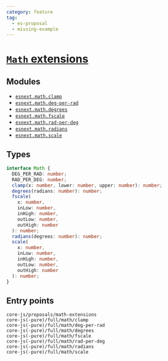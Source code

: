 ```yaml
---
category: feature
tag:
  - es-proposal
  - missing-example
---
```


# [`Math` extensions](https://github.com/rwaldron/proposal-math-extensions)

## Modules

- [`esnext.math.clamp`](https://github.com/zloirock/core-js/blob/master/packages/core-js/modules/esnext.math.clamp.js)
- [`esnext.math.deg-per-rad`](https://github.com/zloirock/core-js/blob/master/packages/core-js/modules/esnext.math.deg-per-rad.js)
- [`esnext.math.degrees`](https://github.com/zloirock/core-js/blob/master/packages/core-js/modules/esnext.math.degrees.js)
- [`esnext.math.fscale`](https://github.com/zloirock/core-js/blob/master/packages/core-js/modules/esnext.math.fscale.js)
- [`esnext.math.rad-per-deg`](https://github.com/zloirock/core-js/blob/master/packages/core-js/modules/esnext.math.rad-per-deg.js)
- [`esnext.math.radians`](https://github.com/zloirock/core-js/blob/master/packages/core-js/modules/esnext.math.radians.js)
- [`esnext.math.scale`](https://github.com/zloirock/core-js/blob/master/packages/core-js/modules/esnext.math.scale.js)

## Types

```ts
interface Math {
  DEG_PER_RAD: number;
  RAD_PER_DEG: number;
  clamp(x: number, lower: number, upper: number): number;
  degrees(radians: number): number;
  fscale(
    x: number,
    inLow: number,
    inHigh: number,
    outLow: number,
    outHigh: number
  ): number;
  radians(degrees: number): number;
  scale(
    x: number,
    inLow: number,
    inHigh: number,
    outLow: number,
    outHigh: number
  ): number;
}
```

## Entry points

```
core-js/proposals/math-extensions
core-js(-pure)/full/math/clamp
core-js(-pure)/full/math/deg-per-rad
core-js(-pure)/full/math/degrees
core-js(-pure)/full/math/fscale
core-js(-pure)/full/math/rad-per-deg
core-js(-pure)/full/math/radians
core-js(-pure)/full/math/scale
```
